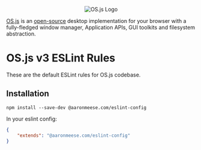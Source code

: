 <p align="center">
  <img alt="OS.js Logo" src="https://raw.githubusercontent.com/os-js/gfx/master/logo-big.png" />
</p>

[OS.js](https://www.os-js.org/) is an [open-source](https://raw.githubusercontent.com/os-js/OS.js/master/LICENSE) desktop implementation for your browser with a fully-fledged window manager, Application APIs, GUI toolkits and filesystem abstraction.

# OS.js v3 ESLint Rules

These are the default ESLint rules for OS.js codebase.

## Installation

```
npm install --save-dev @aaronmeese.com/eslint-config
```

In your eslint config:

```json
{
	"extends": "@aaronmeese.com/eslint-config"
}
```

